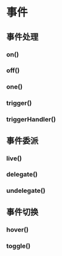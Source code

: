 #  事件

##  事件处理

###  on()

###  off()

### one()

###  trigger()

###  triggerHandler()

##  事件委派

###  live()

###  delegate()

###  undelegate()

##  事件切换

### hover()

### toggle()







